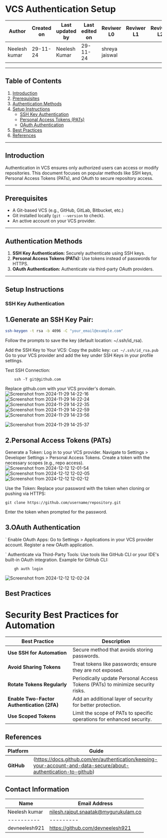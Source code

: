 
# VCS Authentication Setup

| **Author** | **Created on** | **Last updated by** | **Last edited on** | **Reviwer L0** |**Reviwer L1** |**Reviwer L2** |
|------------|----------------|----------------------|---------------------|---------------|---------------|---------------|
| Neelesh kumar      | 29-11-24      | Neelesh  Kumar             | 29-11-24           |shreya jaiswal  | | |     



---

## Table of Contents

1. [Introduction](#introduction)
2. [Prerequisites](#prerequisites)
3. [Authentication Methods](#authentication-methods)
4. [Setup Instructions](#setup-instructions)
    - [SSH Key Authentication](#ssh-key-authentication)
    - [Personal Access Tokens (PATs)](#personal-access-tokens-pats)
    - [OAuth Authentication](#oauth-authentication)
5. [Best Practices](#best-practices)
6. [References](#references)

---

## Introduction

Authentication in VCS ensures only authorized users can access or modify repositories. This document focuses on popular methods like SSH keys, Personal Access Tokens (PATs), and OAuth to secure repository access.

---

## Prerequisites

- A Git-based VCS (e.g., GitHub, GitLab, Bitbucket, etc.)
- Git installed locally (`git --version` to check).
- An active account on your VCS provider.

---

## Authentication Methods

1. **SSH Key Authentication:** Securely authenticate using SSH keys.
2. **Personal Access Tokens (PATs):** Use tokens instead of passwords for HTTPS.
3. **OAuth Authentication:** Authenticate via third-party OAuth providers.

---

## Setup Instructions

### SSH Key Authentication

 ## 1.Generate an SSH Key Pair:
   ```bash
   ssh-keygen -t rsa -b 4096 -C "your_email@example.com"
```
Follow the prompts to save the key (default location: ~/.ssh/id_rsa).

   Add the SSH Key to Your VCS:
       Copy the public key:
     ```
     cat ~/.ssh/id_rsa.pub
       ```
   Go to your VCS provider and add the key under SSH Keys in your profile settings.

Test SSH Connection:
```
    ssh -T git@github.com
```
  
 Replace github.com with your VCS provider's domain.
 ![Screenshot from 2024-11-29 14-22-16](https://github.com/user-attachments/assets/ffb69990-396a-4561-8edb-bdbf0ff41c06)
![Screenshot from 2024-11-29 14-22-24](https://github.com/user-attachments/assets/5c355f31-023a-4379-aece-933e85846095)
![Screenshot from 2024-11-29 14-22-35](https://github.com/user-attachments/assets/55db4e84-001b-4935-8cf3-f7b24593e2f8)
![Screenshot from 2024-11-29 14-22-59](https://github.com/user-attachments/assets/d1cf378a-93ca-48b4-b469-34fce553a30a)
![Screenshot from 2024-11-29 14-23-56](https://github.com/user-attachments/assets/889089c2-08d3-417f-af27-98dc1724285f)

![Screenshot from 2024-11-29 14-25-37](https://github.com/user-attachments/assets/4a87e0a5-d964-4b84-bde7-404e4652bb3d)

## 2.Personal Access Tokens (PATs)

   Generate a Token:
        Log in to your VCS provider.
        Navigate to Settings > Developer Settings > Personal Access Tokens.
        Create a token with the necessary scopes (e.g., repo access).
![Screenshot from 2024-12-12 12-01-54](https://github.com/user-attachments/assets/e8a145cb-6442-4954-9270-5c47f2ff784f)
![Screenshot from 2024-12-12 12-02-05](https://github.com/user-attachments/assets/9cd740cb-c63c-4ad7-aafc-e5e95d2a4998)
![Screenshot from 2024-12-12 12-02-12](https://github.com/user-attachments/assets/6a1eca1a-fdf4-4eea-b0c7-dbcd71108cc8)

   Use the Token: Replace your password with the token when cloning or pushing via HTTPS:

    git clone https://github.com/username/repository.git

   Enter the token when prompted for the password.

## 3.OAuth Authentication
`
    Enable OAuth Apps:
        Go to Settings > Applications in your VCS provider account.
        Register a new OAuth application.

  `  Authenticate via Third-Party Tools:
        Use tools like GitHub CLI or your IDE's built-in OAuth integration.
        Example for GitHub CLI:

        gh auth login
![Screenshot from 2024-12-12 12-02-24](https://github.com/user-attachments/assets/adf6e4cb-3134-4c85-b4d2-451a358d15d7)

## Best Practices

# Security Best Practices for Automation

| Best Practice                     | Description                                                                  |
|-----------------------------------|------------------------------------------------------------------------------|
| **Use SSH for Automation**        | Secure method that avoids storing passwords.                                 |
| **Avoid Sharing Tokens**          | Treat tokens like passwords; ensure they are not exposed.                    |
| **Rotate Tokens Regularly**       | Periodically update Personal Access Tokens (PATs) to minimize security risks. |
| **Enable Two-Factor Authentication (2FA)** | Add an additional layer of security for better protection.                   |
| **Use Scoped Tokens**             | Limit the scope of PATs to specific operations for enhanced security.         |



## References

| Platform          | Guide                                                                 |
|--------------------|----------------------------------------------------------------------|
| **GitHub**         | (https://docs.github.com/en/authentication/keeping-your-account-and-data-secure/about-authentication-to-github)                                    |




##  Contact Information

| Name| Email Address      |
|-----|--------------------------|
| Neelesh kumar | nilesh.rajput.snaatak@mygurukulam.co || GitHub | URL |
|----------|---------|
|  devneelesh921  |  https://github.com/devneelesh921  |








